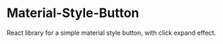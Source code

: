 # Material-Style-Button
React library for a simple material style button, with click expand effect.
